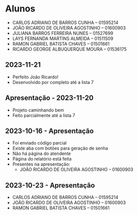 # Alunos

* CARLOS ADRIANO DE BARROS CUNHA – 01595214
* JOÃO RICARDO DE OLIVEIRA AGOSTINHO – 01600903
* JULIANA BARROS FERREIRA NUNES – 01527699
* LAYS FERNANDA MARTINS ALMEIDA – 01511509
* RAMON GABRIEL BATISTA CHAVES – 01501661
* RICARDO GEORGE ALBUQUERQUE MOURA – 01536175

## 2023-11-21

* Perfeito João Ricardo!
* Desenvolvido por completo até a lista 7

## Apresentação - 2023-11-20

* Projeto caminhando bem
* Feito parcialmente até a lista 7

## 2023-10-16 - Apresentação

* Foi enviado código parcial
* Existe aba com botões para geração de senha
* Não há página do atendente
* Página do relatório está feita
* Presentes na apresentação:
    * JOÃO RICARDO DE OLIVEIRA AGOSTINHO – 01600903

## 2023-10-23 - Apresentação

* CARLOS ADRIANO DE BARROS CUNHA – 01595214
* JOÃO RICARDO DE OLIVEIRA AGOSTINHO – 01600903
* RAMON GABRIEL BATISTA CHAVES – 01501661
